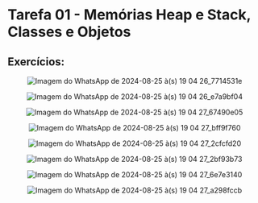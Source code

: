   # Tarefa 01 - Memórias Heap e Stack, Classes e Objetos

  ## Exercícios:

  <div align="center">
    
  ![Imagem do WhatsApp de 2024-08-25 à(s) 19 04 26_7714531e](https://github.com/user-attachments/assets/d75934c3-1f5c-4075-b606-612ae1929321)
    
  ![Imagem do WhatsApp de 2024-08-25 à(s) 19 04 26_e7a9bf04](https://github.com/user-attachments/assets/0dc47a6b-ff17-4610-b0c5-33e5747d212c)
  
  ![Imagem do WhatsApp de 2024-08-25 à(s) 19 04 27_67490e05](https://github.com/user-attachments/assets/c3194302-c9cf-4e8b-8873-8a154d286318)
  
  ![Imagem do WhatsApp de 2024-08-25 à(s) 19 04 27_bff9f760](https://github.com/user-attachments/assets/237e0515-e79b-43da-ab58-bfd51770fa82)
  
  ![Imagem do WhatsApp de 2024-08-25 à(s) 19 04 27_2cfcfd20](https://github.com/user-attachments/assets/5ed41237-38f7-419f-b631-4f8e017a2f6e)
  
  ![Imagem do WhatsApp de 2024-08-25 à(s) 19 04 27_2bf93b73](https://github.com/user-attachments/assets/44ccfc5b-a53f-4401-a1f8-f117847b8b81)
  
  ![Imagem do WhatsApp de 2024-08-25 à(s) 19 04 27_6e7e3140](https://github.com/user-attachments/assets/aa607462-87aa-44cb-aa89-22752f0c0011)
  
  ![Imagem do WhatsApp de 2024-08-25 à(s) 19 04 27_a298fccb](https://github.com/user-attachments/assets/56aa450b-5ccc-4961-a26c-270fc73fadfc)
  
  </div>

